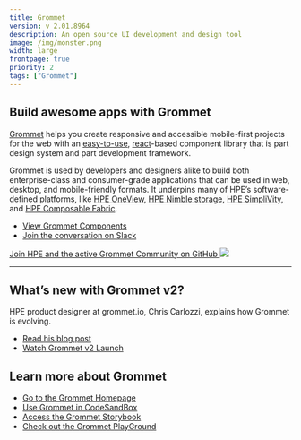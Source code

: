 ```yaml
---
title: Grommet
version: v 2.01.8964
description: An open source UI development and design tool
image: /img/monster.png
width: large
frontpage: true
priority: 2
tags: ["Grommet"]
---
```

## Build awesome apps with Grommet

[Grommet](https://v2.grommet.io/) helps you create responsive and accessible mobile-first projects for the web with an [easy-to-use](https://v2.grommet.io/components), [react](https://reactjs.org/)-based component library that is part design system and part development framework.

Grommet is used by developers and designers alike to build both enterprise-class and consumer-grade applications that can be used in web, desktop, and mobile-friendly formats. It underpins many of HPE’s software-defined platforms, like [HPE OneView](https://www.hpe.com/us/en/integrated-systems/software.html), [HPE Nimble storage](https://developer.hpe.com/platform/nimble-storage/home), [HPE SimpliVity](https://www.hpe.com/us/en/integrated-systems/simplivity.html), and [HPE Composable Fabric](https://www.hpe.com/us/en/integrated-systems/composable-fabric.html).

- [View Grommet Components](https://v2.grommet.io/components)
- [Join the conversation on Slack](https://grommet.slack.com/)

[Join HPE and the active Grommet Community on GitHub ![](Github)](https://github.com/grommet/grommet) 

---

## What’s new with Grommet v2?

HPE product designer at grommet.io, Chris Carlozzi, explains how Grommet is evolving.

- [Read his blog post](https://medium.com/grommet-io/whats-new-with-grommet-2-2f1883a91acb)
- [Watch Grommet v2 Launch](https://www.youtube.com/watch?v=WOy7qdNN1Fg&t=5108s)

## Learn more about Grommet

- [Go to the Grommet Homepage](https://v2.grommet.io/)
- [Use Grommet in CodeSandBox](https://codesandbox.io/s/github/grommet/grommet-sandbox?initialpath=box&module=%2Fsrc%2FBox.js)
- [Access the Grommet Storybook](https://storybook.grommet.io/?path=/story/components--all)
- [Check out the Grommet PlayGround](https://v2.grommet.io/play)